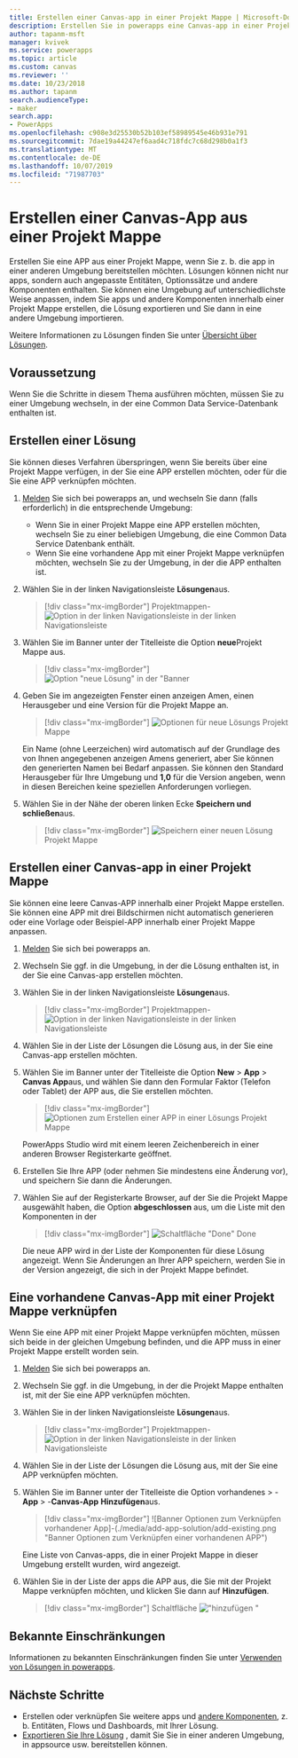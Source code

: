 ```yaml
---
title: Erstellen einer Canvas-app in einer Projekt Mappe | Microsoft-Dokumentation
description: Erstellen Sie in powerapps eine Canvas-app in einer Projekt Mappe, damit Sie die app in einer anderen Umgebung bereitstellen können.
author: tapanm-msft
manager: kvivek
ms.service: powerapps
ms.topic: article
ms.custom: canvas
ms.reviewer: ''
ms.date: 10/23/2018
ms.author: tapanm
search.audienceType:
- maker
search.app:
- PowerApps
ms.openlocfilehash: c908e3d25530b52b103ef58989545e46b931e791
ms.sourcegitcommit: 7dae19a44247ef6aad4c718fdc7c68d298b0a1f3
ms.translationtype: MT
ms.contentlocale: de-DE
ms.lasthandoff: 10/07/2019
ms.locfileid: "71987703"
---
```

# <a name="create-a-canvas-app-from-within-a-solution"></a>Erstellen einer Canvas-App aus einer Projekt Mappe

Erstellen Sie eine APP aus einer Projekt Mappe, wenn Sie z. b. die app in einer anderen Umgebung bereitstellen möchten. Lösungen können nicht nur apps, sondern auch angepasste Entitäten, Optionssätze und andere Komponenten enthalten. Sie können eine Umgebung auf unterschiedlichste Weise anpassen, indem Sie apps und andere Komponenten innerhalb einer Projekt Mappe erstellen, die Lösung exportieren und Sie dann in eine andere Umgebung importieren.

Weitere Informationen zu Lösungen finden Sie unter [Übersicht über Lösungen](../common-data-service/solutions-overview.md).

## <a name="prerequisite"></a>Voraussetzung

Wenn Sie die Schritte in diesem Thema ausführen möchten, müssen Sie zu einer Umgebung wechseln, in der eine Common Data Service-Datenbank enthalten ist.

## <a name="create-a-solution"></a>Erstellen einer Lösung

Sie können dieses Verfahren überspringen, wenn Sie bereits über eine Projekt Mappe verfügen, in der Sie eine APP erstellen möchten, oder für die Sie eine APP verknüpfen möchten.

1. [Melden](https://web.powerapps.com?utm_source=padocs&utm_medium=linkinadoc&utm_campaign=referralsfromdoc) Sie sich bei powerapps an, und wechseln Sie dann (falls erforderlich) in die entsprechende Umgebung:

    - Wenn Sie in einer Projekt Mappe eine APP erstellen möchten, wechseln Sie zu einer beliebigen Umgebung, die eine Common Data Service Datenbank enthält.
    - Wenn Sie eine vorhandene App mit einer Projekt Mappe verknüpfen möchten, wechseln Sie zu der Umgebung, in der die APP enthalten ist.

1. Wählen Sie in der linken Navigationsleiste **Lösungen**aus.

    > [!div class="mx-imgBorder"]
    > Projektmappen- ![Option in der linken Navigationsleiste in der linken](./media/add-app-solution/left-nav.png "") Navigationsleiste

1. Wählen Sie im Banner unter der Titelleiste die Option **neue**Projekt Mappe aus.

    > [!div class="mx-imgBorder"]
    > ![Option "neue Lösung" in der "Banner](./media/add-app-solution/banner-new-solution.png "New-Solution\"-Option im Banner")

1. Geben Sie im angezeigten Fenster einen anzeigen Amen, einen Herausgeber und eine Version für die Projekt Mappe an.

    > [!div class="mx-imgBorder"]
    > ![Optionen für neue Lösungs](./media/add-app-solution/configure-new-solution.png "Optionen für eine neue") Projekt Mappe

    Ein Name (ohne Leerzeichen) wird automatisch auf der Grundlage des von Ihnen angegebenen anzeigen Amens generiert, aber Sie können den generierten Namen bei Bedarf anpassen. Sie können den Standard Herausgeber für Ihre Umgebung und **1,0** für die Version angeben, wenn in diesen Bereichen keine speziellen Anforderungen vorliegen.

1. Wählen Sie in der Nähe der oberen linken Ecke **Speichern und schließen**aus.

    > [!div class="mx-imgBorder"]
    > ![Speichern einer neuen Lösung](./media/add-app-solution/save-new-solution.png "Speichern einer neuen") Projekt Mappe

## <a name="create-a-canvas-app-in-a-solution"></a>Erstellen einer Canvas-app in einer Projekt Mappe

Sie können eine leere Canvas-APP innerhalb einer Projekt Mappe erstellen. Sie können eine APP mit drei Bildschirmen nicht automatisch generieren oder eine Vorlage oder Beispiel-APP innerhalb einer Projekt Mappe anpassen.

1. [Melden](https://web.powerapps.com?utm_source=padocs&utm_medium=linkinadoc&utm_campaign=referralsfromdoc) Sie sich bei powerapps an.

1. Wechseln Sie ggf. in die Umgebung, in der die Lösung enthalten ist, in der Sie eine Canvas-app erstellen möchten.

1. Wählen Sie in der linken Navigationsleiste **Lösungen**aus.

    > [!div class="mx-imgBorder"]
    > Projektmappen- ![Option in der linken Navigationsleiste in der linken](./media/add-app-solution/left-nav.png "") Navigationsleiste

1. Wählen Sie in der Liste der Lösungen die Lösung aus, in der Sie eine Canvas-app erstellen möchten.

1. Wählen Sie im Banner unter der Titelleiste die Option **New** > **App** > **Canvas App**aus, und wählen Sie dann den Formular Faktor (Telefon oder Tablet) der APP aus, die Sie erstellen möchten.

    > [!div class="mx-imgBorder"]
    > ![Optionen zum Erstellen einer APP in einer Lösungs](./media/add-app-solution/new-option.png "Option zum Erstellen einer APP in einer") Projekt Mappe

    PowerApps Studio wird mit einem leeren Zeichenbereich in einer anderen Browser Registerkarte geöffnet.

1. Erstellen Sie Ihre APP (oder nehmen Sie mindestens eine Änderung vor), und speichern Sie dann die Änderungen.

1. Wählen Sie auf der Registerkarte Browser, auf der Sie die Projekt Mappe ausgewählt haben, die Option **abgeschlossen** aus, um die Liste mit den Komponenten in der

    > [!div class="mx-imgBorder"]
    > ![](./media/add-app-solution/done-button.png "Schaltfläche") "Done" Done

    Die neue APP wird in der Liste der Komponenten für diese Lösung angezeigt. Wenn Sie Änderungen an Ihrer APP speichern, werden Sie in der Version angezeigt, die sich in der Projekt Mappe befindet.

## <a name="link-an-existing-canvas-app-to-a-solution"></a>Eine vorhandene Canvas-App mit einer Projekt Mappe verknüpfen

Wenn Sie eine APP mit einer Projekt Mappe verknüpfen möchten, müssen sich beide in der gleichen Umgebung befinden, und die APP muss in einer Projekt Mappe erstellt worden sein.

1. [Melden](https://web.powerapps.com?utm_source=padocs&utm_medium=linkinadoc&utm_campaign=referralsfromdoc) Sie sich bei powerapps an.

1. Wechseln Sie ggf. in die Umgebung, in der die Projekt Mappe enthalten ist, mit der Sie eine APP verknüpfen möchten.

1. Wählen Sie in der linken Navigationsleiste **Lösungen**aus.

    > [!div class="mx-imgBorder"]
    > Projektmappen- ![Option in der linken Navigationsleiste in der linken](./media/add-app-solution/left-nav.png "") Navigationsleiste

1. Wählen Sie in der Liste der Lösungen die Lösung aus, mit der Sie eine APP verknüpfen möchten.

1. Wählen Sie im Banner unter der Titelleiste die Option vorhandenes  > -**App** > -**Canvas-App** **Hinzufügen**aus.

    > [!div class="mx-imgBorder"]
    > ![Banner Optionen zum Verknüpfen vorhandener App]-(./media/add-app-solution/add-existing.png "Banner Optionen zum Verknüpfen einer vorhandenen APP")

    Eine Liste von Canvas-apps, die in einer Projekt Mappe in dieser Umgebung erstellt wurden, wird angezeigt.

1. Wählen Sie in der Liste der apps die APP aus, die Sie mit der Projekt Mappe verknüpfen möchten, und klicken Sie dann auf **Hinzufügen**.

    > [!div class="mx-imgBorder"]
    > Schaltfläche !["hinzufügen](./media/add-app-solution/add-button.png "") "

## <a name="known-limitations"></a>Bekannte Einschränkungen

Informationen zu bekannten Einschränkungen finden Sie unter [Verwenden von Lösungen in powerapps](../common-data-service/use-solution-explorer.md#known-limitations). 

## <a name="next-steps"></a>Nächste Schritte

- Erstellen oder verknüpfen Sie weitere apps und [andere Komponenten](../common-data-service/use-solution-explorer.md), z. b. Entitäten, Flows und Dashboards, mit Ihrer Lösung.
- [Exportieren Sie Ihre Lösung](../common-data-service/import-update-export-solutions.md) , damit Sie Sie in einer anderen Umgebung, in appsource usw. bereitstellen können.
